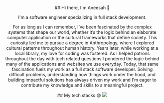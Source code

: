 <p align="center">
## Hi there, I'm Aneesah 👋 
</p>

<p align="center">
  I'm a software engineer specializing in full stack development.
</p>

<p align="center">
For as long as I can remember, I’ve been fascinated by the complex systems that shape our world, whether it’s the logic behind an elaborate computer application or the cultural frameworks that define society. This curiosity led me to pursue a degree in Anthropology, where I explored cultural patterns throughout human history. Years later, while working at a local library, my love for coding was fostered. As I helped patrons throughout the day with tech related questions I pondered the logic behind many of the applications and websites we use everyday. Today, that same fascination fuels my work as a full stack software developer. Solving difficult problems, understanding how things work under the hood, and building impactful solutions has always driven my work and I'm eager to contribute my knowledge and skills to a meaningful project.
</p>


<p align="center">
  ## My tech stacks 😄
  <a href="https://skillicons.dev">
    <img src="https://skillicons.dev/icons?i=vscode,github,html,css,js,mongodb,nodejs" />
  </a>
</p>



<!--
**aneesahislam/aneesahislam** is a ✨ _special_ ✨ repository because its `README.md` (this file) appears on your GitHub profile.

Here are some ideas to get you started:

- 🔭 I’m currently working on ...
- 🌱 I’m currently learning ...
- 👯 I’m looking to collaborate on ...
- 🤔 I’m looking for help with ...
- 💬 Ask me about ...
- 📫 How to reach me: ...
- 😄 Pronouns: ...
- ⚡ Fun fact: ...
-->
